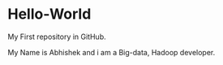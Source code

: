# Hello-World
My First repository in GitHub.

My Name is Abhishek and i am a Big-data, Hadoop developer.

